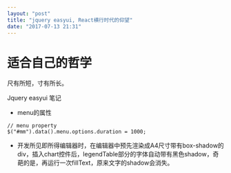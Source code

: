 ```yaml
---
layout: "post"
title: "jquery easyui, React横行时代的仰望"
date: "2017-07-13 21:31"
---
```


# 适合自己的哲学

尺有所短，寸有所长。

Jquery easyui 笔记

* menu的属性
```
// menu property
$("#mm").data().menu.options.duration = 1000;
```

* 开发所见即所得编辑器时，在编辑器中预先渲染成A4尺寸带有box-shadow的div，插入chart控件后，legendTable部分的字体自动带有黑色shadow，奇葩的是，再运行一次fillText，原来文字的shadow会消失。
